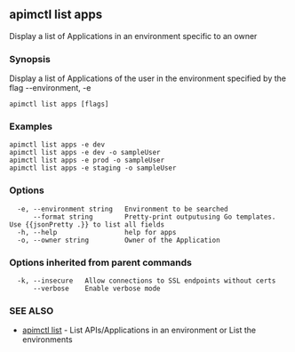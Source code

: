 ## apimctl list apps

Display a list of Applications in an environment specific to an owner

### Synopsis


Display a list of Applications of the user in the environment specified by the flag --environment, -e

```
apimctl list apps [flags]
```

### Examples

```
apimctl list apps -e dev
apimctl list apps -e dev -o sampleUser
apimctl list apps -e prod -o sampleUser
apimctl list apps -e staging -o sampleUser
```

### Options

```
  -e, --environment string   Environment to be searched
      --format string        Pretty-print outputusing Go templates. Use {{jsonPretty .}} to list all fields
  -h, --help                 help for apps
  -o, --owner string         Owner of the Application
```

### Options inherited from parent commands

```
  -k, --insecure   Allow connections to SSL endpoints without certs
      --verbose    Enable verbose mode
```

### SEE ALSO
* [apimctl list](apimctl_list.md)	 - List APIs/Applications in an environment or List the environments

